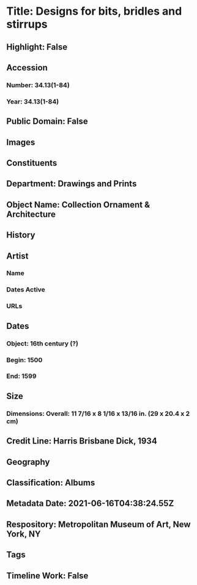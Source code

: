 # Title: Designs for bits, bridles and stirrups
## Highlight: False
## Accession
### Number: 34.13(1-84)
### Year: 34.13(1-84)
## Public Domain: False
## Images
## Constituents
## Department: Drawings and Prints
## Object Name: Collection Ornament & Architecture
## History
## Artist
### Name
### Dates Active
### URLs
## Dates
### Object: 16th century (?)
### Begin: 1500
### End: 1599
## Size
### Dimensions: Overall: 11 7/16 x 8 1/16 x 13/16 in. (29 x 20.4 x 2 cm)
## Credit Line: Harris Brisbane Dick, 1934
## Geography
## Classification: Albums
## Metadata Date: 2021-06-16T04:38:24.55Z
## Respository: Metropolitan Museum of Art, New York, NY
## Tags
## Timeline Work: False
